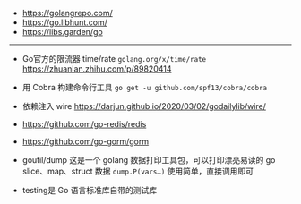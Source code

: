 + https://golangrepo.com/
+ https://go.libhunt.com/
+ https://libs.garden/go

---

+ Go官方的限流器 time/rate
`golang.org/x/time/rate`
<https://zhuanlan.zhihu.com/p/89820414>

+ 用 Cobra 构建命令行工具
`go get -u github.com/spf13/cobra/cobra`

+ 依赖注入 wire
<https://darjun.github.io/2020/03/02/godailylib/wire/>

+ https://github.com/go-redis/redis
+ https://github.com/go-gorm/gorm

+ goutil/dump
这是一个 golang 数据打印工具包，可以打印漂亮易读的 go slice、map、struct 数据
`dump.P(vars…)` 使用简单，直接调用即可

+ testing是 Go 语言标准库自带的测试库
